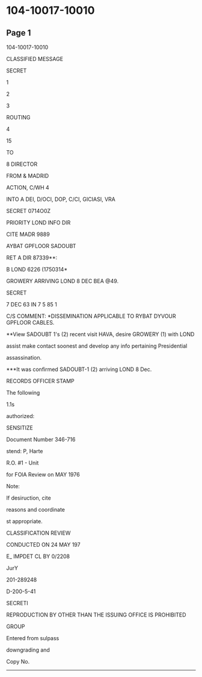 # 104-10017-10010

## Page 1

104-10017-10010

CLASSIFIED MESSAGE

SECRET

1

2

3

ROUTING

4

15

TO

8 DIRECTOR

FROM & MADRID

ACTION, C/WH 4

INTO A DEI, D/OCI, DOP, C/CI, GICIASI, VRA

SECRET 0714O0Z

PRIORITY LOND INFO DIR

CITE MADR 9889

AYBAT GPFLOOR SADOUBT

RET A DIR 87339**:

B LOND 6226 (1750314*

GROWERY ARRIVING LOND 8 DEC BEA @49.

SECRET

7 DEC 63 IN 7 5 85 1

C/S COMMENT: *DISSEMINATION APPLICABLE TO RYBAT DYVOUR GPFLOOR CABLES.

**View SADOUBT 1's (2) recent visit HAVA, desire GROWERY (1) with LOND

assist make contact soonest and develop any info pertaining Presidential

assassination.

***It was confirmed SADOUBT-1 (2) arriving LOND 8 Dec.

RECORDS OFFICER STAMP

The following

1.1s

authorized:

SENSITIZE

Document Number 346-716

stend: P, Harte

R.O. #1 - Unit

for FOlA Review on MAY 1976

Note:

If desiruction, cite

reasons and coordinate

st appropriate.

CLASSIFICATION REVIEW

CONDUCTED ON 24 MAY 197

E_ IMPDET CL BY 0/2208

JurY

201-289248

D-200-5-41

SECRETI

REPRODUCTION BY OTHER THAN THE ISSUING OFFICE IS PROHIBITED

GROUP

Entered from sulpass

downgrading and

Copy No.

---

